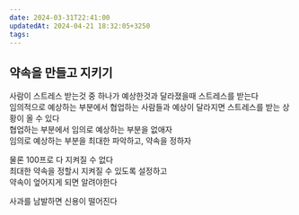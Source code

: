 ```yaml
---
date: 2024-03-31T22:41:00
updatedAt: 2024-04-21 18:32:05+3250
tags: 
---
```

## 약속을 만들고 지키기

사람이 스트레스 받는것 중 하나가 예상한것과 달라졌을때 스트레스를 받는다  
임의적으로 예상하는 부분에서 협업하는 사람들과 예상이 달라지면 스트레스를 받는 상황이 올 수 있다  
협업하는 부분에서 임의로 예상하는 부분을 없애자  
임의로 예상하는 부분을 최대한 파악하고, 약속을 정하자

물론 100프로 다 지켜질 수 없다  
최대한 약속을 정할시 지켜질 수 있도록 설정하고  
약속이 엎어지게 되면 알려야한다

사과를 남발하면 신용이 떨어진다
